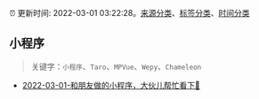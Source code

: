 :alarm_clock: 更新时间: 2022-03-01 03:22:28。[来源分类](../README.md)、[标签分类](../TAGS.md)、[时间分类](../TIMELINE.md)

## 小程序


> 关键字：`小程序`、`Taro`、`MPVue`、`Wepy`、`Chameleon`



- [2022-03-01-和朋友做的小程序，大伙儿帮忙看下👀](https://www.v2ex.com/t/837077) 